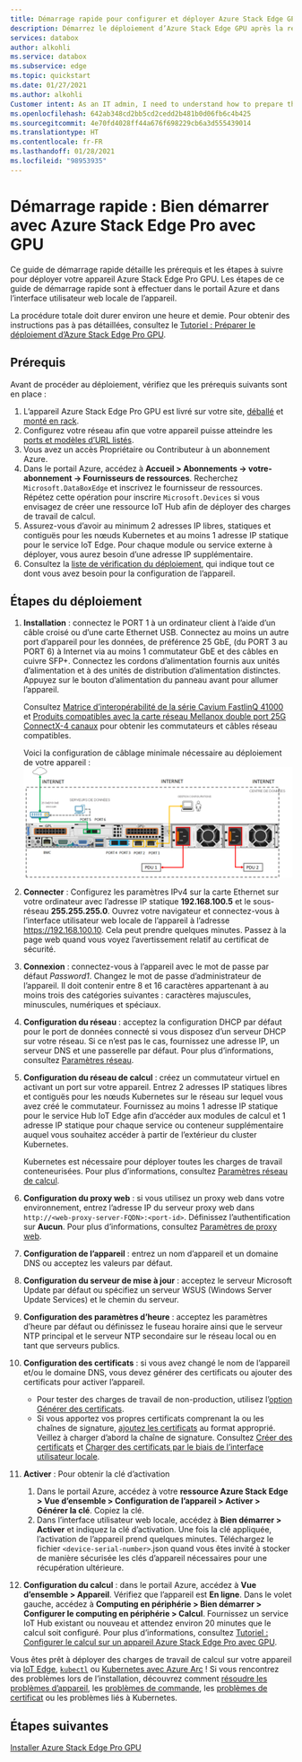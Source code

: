 ```yaml
---
title: Démarrage rapide pour configurer et déployer Azure Stack Edge GPU | Microsoft Docs
description: Démarrez le déploiement d’Azure Stack Edge GPU après la réception de l’appareil.
services: databox
author: alkohli
ms.service: databox
ms.subservice: edge
ms.topic: quickstart
ms.date: 01/27/2021
ms.author: alkohli
Customer intent: As an IT admin, I need to understand how to prepare the portal to quickly deploy Azure Stack Edge so I can use it to transfer data to Azure.
ms.openlocfilehash: 642ab348cd2bb5cd2cedd2b481b0d06fb6c4b425
ms.sourcegitcommit: 4e70fd4028ff44a676f698229cb6a3d555439014
ms.translationtype: HT
ms.contentlocale: fr-FR
ms.lasthandoff: 01/28/2021
ms.locfileid: "98953935"
---
```

# <a name="quickstart-get-started-with-azure-stack-edge-pro-with-gpu"></a>Démarrage rapide : Bien démarrer avec Azure Stack Edge Pro avec GPU 

Ce guide de démarrage rapide détaille les prérequis et les étapes à suivre pour déployer votre appareil Azure Stack Edge Pro GPU. Les étapes de ce guide de démarrage rapide sont à effectuer dans le portail Azure et dans l’interface utilisateur web locale de l’appareil. 

La procédure totale doit durer environ une heure et demie. Pour obtenir des instructions pas à pas détaillées, consultez le [Tutoriel : Préparer le déploiement d’Azure Stack Edge Pro GPU](azure-stack-edge-gpu-deploy-prep.md#deployment-configuration-checklist). 


## <a name="prerequisites"></a>Prérequis

Avant de procéder au déploiement, vérifiez que les prérequis suivants sont en place :

1. L’appareil Azure Stack Edge Pro GPU est livré sur votre site, [déballé](azure-stack-edge-gpu-deploy-install.md#unpack-the-device) et [monté en rack](azure-stack-edge-gpu-deploy-install.md#rack-the-device). 
1. Configurez votre réseau afin que votre appareil puisse atteindre les [ports et modèles d’URL listés](azure-stack-edge-gpu-system-requirements.md#networking-port-requirements). 
1. Vous avez un accès Propriétaire ou Contributeur à un abonnement Azure.
1. Dans le portail Azure, accédez à **Accueil > Abonnements -> votre-abonnement -> Fournisseurs de ressources**. Recherchez `Microsoft.DataBoxEdge` et inscrivez le fournisseur de ressources. Répétez cette opération pour inscrire `Microsoft.Devices` si vous envisagez de créer une ressource IoT Hub afin de déployer des charges de travail de calcul.
1. Assurez-vous d’avoir au minimum 2 adresses IP libres, statiques et contiguës pour les nœuds Kubernetes et au moins 1 adresse IP statique pour le service IoT Edge. Pour chaque module ou service externe à déployer, vous aurez besoin d’une adresse IP supplémentaire.
1. Consultez la [liste de vérification du déploiement](azure-stack-edge-gpu-deploy-checklist.md), qui indique tout ce dont vous avez besoin pour la configuration de l’appareil. 


## <a name="deployment-steps"></a>Étapes du déploiement

1. **Installation** : connectez le PORT 1 à un ordinateur client à l’aide d’un câble croisé ou d’une carte Ethernet USB. Connectez au moins un autre port d’appareil pour les données, de préférence 25 GbE, (du PORT 3 au PORT 6) à Internet via au moins 1 commutateur GbE et des câbles en cuivre SFP+. Connectez les cordons d’alimentation fournis aux unités d’alimentation et à des unités de distribution d’alimentation distinctes. Appuyez sur le bouton d’alimentation du panneau avant pour allumer l’appareil.  

    Consultez [Matrice d’interopérabilité de la série Cavium FastlinQ 41000](https://www.marvell.com/documents/xalflardzafh32cfvi0z/) et [Produits compatibles avec la carte réseau Mellanox double port 25G ConnectX-4 canaux](https://docs.mellanox.com/display/ConnectX4LxFirmwarev14271016/Firmware+Compatible+Products) pour obtenir les commutateurs et câbles réseau compatibles.

    Voici la configuration de câblage minimale nécessaire au déploiement de votre appareil :  ![Fond de panier d’un appareil câblé](./media/azure-stack-edge-gpu-quickstart/backplane-min-cabling-1.png)

2. **Connecter** : Configurez les paramètres IPv4 sur la carte Ethernet sur votre ordinateur avec l’adresse IP statique **192.168.100.5** et le sous-réseau **255.255.255.0**. Ouvrez votre navigateur et connectez-vous à l’interface utilisateur web locale de l’appareil à l’adresse https://192.168.100.10. Cela peut prendre quelques minutes. Passez à la page web quand vous voyez l’avertissement relatif au certificat de sécurité.

3. **Connexion** : connectez-vous à l’appareil avec le mot de passe par défaut *Password1*. Changez le mot de passe d’administrateur de l’appareil. Il doit contenir entre 8 et 16 caractères appartenant à au moins trois des catégories suivantes : caractères majuscules, minuscules, numériques et spéciaux.

4. **Configuration du réseau** : acceptez la configuration DHCP par défaut pour le port de données connecté si vous disposez d’un serveur DHCP sur votre réseau. Si ce n’est pas le cas, fournissez une adresse IP, un serveur DNS et une passerelle par défaut. Pour plus d’informations, consultez [Paramètres réseau](azure-stack-edge-gpu-deploy-configure-network-compute-web-proxy.md#configure-network).

5. **Configuration du réseau de calcul** : créez un commutateur virtuel en activant un port sur votre appareil. Entrez 2 adresses IP statiques libres et contiguës pour les nœuds Kubernetes sur le réseau sur lequel vous avez créé le commutateur. Fournissez au moins 1 adresse IP statique pour le service Hub IoT Edge afin d’accéder aux modules de calcul et 1 adresse IP statique pour chaque service ou conteneur supplémentaire auquel vous souhaitez accéder à partir de l’extérieur du cluster Kubernetes. 

    Kubernetes est nécessaire pour déployer toutes les charges de travail conteneurisées. Pour plus d’informations, consultez [Paramètres réseau de calcul](azure-stack-edge-gpu-deploy-configure-network-compute-web-proxy.md#enable-compute-network).

6. **Configuration du proxy web** : si vous utilisez un proxy web dans votre environnement, entrez l’adresse IP du serveur proxy web dans `http://<web-proxy-server-FQDN>:<port-id>`. Définissez l’authentification sur **Aucun**. Pour plus d’informations, consultez [Paramètres de proxy web](azure-stack-edge-gpu-deploy-configure-network-compute-web-proxy.md#configure-web-proxy).

7. **Configuration de l’appareil** : entrez un nom d’appareil et un domaine DNS ou acceptez les valeurs par défaut. 

8. **Configuration du serveur de mise à jour** : acceptez le serveur Microsoft Update par défaut ou spécifiez un serveur WSUS (Windows Server Update Services) et le chemin du serveur. 

9. **Configuration des paramètres d’heure** : acceptez les paramètres d’heure par défaut ou définissez le fuseau horaire ainsi que le serveur NTP principal et le serveur NTP secondaire sur le réseau local ou en tant que serveurs publics.

10. **Configuration des certificats** : si vous avez changé le nom de l’appareil et/ou le domaine DNS, vous devez générer des certificats ou ajouter des certificats pour activer l’appareil. 

    - Pour tester des charges de travail de non-production, utilisez l’[option Générer des certificats](azure-stack-edge-gpu-deploy-configure-certificates.md#generate-device-certificates). 
    - Si vous apportez vos propres certificats comprenant la ou les chaînes de signature, [ajoutez les certificats](azure-stack-edge-gpu-deploy-configure-certificates.md#bring-your-own-certificates) au format approprié. Veillez à charger d’abord la chaîne de signature. Consultez [Créer des certificats](azure-stack-edge-j-series-create-certificates-tool.md) et [Charger des certificats par le biais de l’interface utilisateur locale](azure-stack-edge-gpu-deploy-configure-certificates.md#bring-your-own-certificates).

11. **Activer** : Pour obtenir la clé d’activation 

    1. Dans le portail Azure, accédez à votre **ressource Azure Stack Edge > Vue d’ensemble > Configuration de l’appareil > Activer > Générer la clé**. Copiez la clé. 
    1. Dans l’interface utilisateur web locale, accédez à **Bien démarrer > Activer** et indiquez la clé d’activation. Une fois la clé appliquée, l’activation de l’appareil prend quelques minutes. Téléchargez le fichier `<device-serial-number>`.json quand vous êtes invité à stocker de manière sécurisée les clés d’appareil nécessaires pour une récupération ultérieure. 

12. **Configuration du calcul** : dans le portail Azure, accédez à **Vue d’ensemble > Appareil**. Vérifiez que l’appareil est **En ligne**. Dans le volet gauche, accédez à **Computing en périphérie > Bien démarrer > Configurer le computing en périphérie > Calcul**. Fournissez un service IoT Hub existant ou nouveau et attendez environ 20 minutes que le calcul soit configuré. Pour plus d’informations, consultez [Tutoriel : Configurer le calcul sur un appareil Azure Stack Edge Pro avec GPU](azure-stack-edge-gpu-deploy-configure-compute.md).

Vous êtes prêt à déployer des charges de travail de calcul sur votre appareil via [IoT Edge](azure-stack-edge-gpu-deploy-sample-module-marketplace.md), [`kubectl`](azure-stack-edge-gpu-create-kubernetes-cluster.md) ou [Kubernetes avec Azure Arc](azure-stack-edge-gpu-deploy-arc-kubernetes-cluster.md) ! Si vous rencontrez des problèmes lors de l’installation, découvrez comment [résoudre les problèmes d’appareil](), les [problèmes de commande](azure-stack-edge-gpu-troubleshoot.md), les [problèmes de certificat](azure-stack-edge-j-series-certificate-troubleshooting.md) ou les problèmes liés à Kubernetes. 

## <a name="next-steps"></a>Étapes suivantes

[Installer Azure Stack Edge Pro GPU](./azure-stack-edge-gpu-deploy-install.md)



